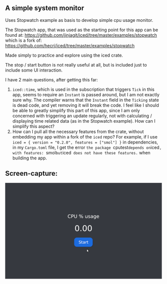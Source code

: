 ## A simple system monitor
Uses Stopwatch example as basis to develop simple cpu usage monitor.

The Stopwatch app, that was used as the starting point for this app can be found at: https://github.com/jinjagit/iced/tree/master/examples/stopwatch which is a fork of: https://github.com/hecrj/iced/tree/master/examples/stopwatch

Made simply to practice and explore using the iced crate.

The stop / start button is not really useful at all, but is included just to include some UI interaction.

I have 2 main questions, after getting this far:
1. `iced::time`, which is used in the subscription that triggers `Tick` in this app, seems to require an `Instant` is passed around, but I am not exactly sure why. The compiler warns that the `Instant` field in the `Ticking` state is dead code, and yet removing it will break the code. I feel like I should be able to greatly simplify this part of this app, since I am only concerned with triggering an update regularly, not with calculating / displaying time related data (as in the Stopwatch example). How can I simplify this aspect?
2. How can I pull all the necessary features from the crate, without embedding my app within a fork of the `iced` repo? For example, if I use `iced = { version = "0.2.0", features = ["smol"] }` in dependencies, in my `Cargo.toml` file, I get the error `the package `cputest` depends on `iced`, with features: `smol` but `iced` does not have these features.` when building the app.

## Screen-capture:
![iced_gui.gif](https://github.com/jinjagit/iced/blob/master/my-stuff/cputest/gif/iced_gui.gif)
